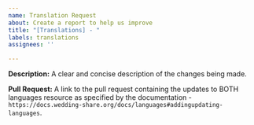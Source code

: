 ```yaml
---
name: Translation Request
about: Create a report to help us improve
title: "[Translations] - "
labels: translations
assignees: ''

---
```


**Description:**
A clear and concise description of the changes being made.

**Pull Request:**
A link to the pull request containing the updates to BOTH languages resource as specified by the documentation - `https://docs.wedding-share.org/docs/languages#addingupdating-languages`.